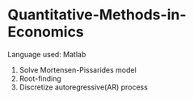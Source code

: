 # Quantitative-Methods-in-Economics

Language used: Matlab

1. Solve Mortensen-Pissarides model
2. Root-finding
3. Discretize autoregressive(AR) process

